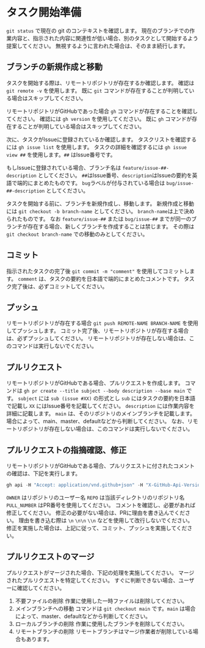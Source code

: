 # タスク開始準備

`git status` で現在の git のコンテキストを確認します。
現在のブランチでの作業内容と、指示された内容に関連性が低い場合、別のタスクとして開始するよう提案してください。
無視するように言われた場合は、そのまま続行します。

## ブランチの新規作成と移動

タスクを開始する際は、リモートリポジトリが存在するか確認します。
確認は `git remote -v` を使用します。
既に `git` コマンドが存在することが判明している場合はスキップしてください。

リモートリポジトリがGitHubであった場合 `gh` コマンドが存在することを確認してください。
確認には `gh version` を使用してください。
既に `gh` コマンドが存在することが判明している場合はスキップしてください。

次に、タスクがIssueに登録されているか確認します。
タスクリストを確認するには `gh issue list` を使用します。
タスクの詳細を確認するには `gh issue view ##` を使用します。`##` はIssue番号です。

もしIssueに登録されている場合、ブランチ名は `feature/issue-##-description` としてください。
`##`はIssue番号、`description`はIssueの要約を英語で端的にまとめたものです。
`bug`ラベルが付与されている場合は `bug/issue-##-description` としてください。

タスクを開始する前に、ブランチを新規作成し、移動します。
新規作成と移動には `git checkout -b branch-name` としてください。
`branch-name`は上で決められたものです。
なお `feature/issue-##` または `bug/issue-##` までが同一のブランチが存在する場合、新しくブランチを作成することは禁じます。
その際は `git checkout branch-name` での移動のみとしてください。

## コミット

指示されたタスクの完了後 `git commit -m "comment"` を使用してコミットします。
`comment` は、タスクの要約を日本語で端的にまとめたコメントです。
タスク完了後は、必ずコミットしてください。

## プッシュ

リモートリポジトリが存在する場合 `git push REMOTE-NAME BRANCH-NAME` を使用してプッシュします。
コミット完了後、リモートリポジトリが存在する場合は、必ずプッシュしてください。
リモートリポジトリが存在しない場合は、このコマンドは実行しないでください。

## プルリクエスト

リモートリポジトリがGitHubである場合、プルリクエストを作成します。
コマンドは `gh pr create --title subject --body description --base main` です。
`subject` には `sub (issue #XX)` の形式とし `sub` にはタスクの要約を日本語で記載し `XX` にはIssue番号を記載してください。
`description` には作業内容を詳細に記載します。
`main` は、そのリポジトリのメインブランチを記載します。場合によって、main、master、defaultなどから判断してください。
なお、リモートリポジトリが存在しない場合は、このコマンドは実行しないでください。

## プルリクエストの指摘確認、修正

リモートリポジトリがGitHubである場合、プルリクエストに付されたコメントの確認は、下記を実行します。

```powershell
gh api -H "Accept: application/vnd.github+json" -H "X-GitHub-Api-Version: 2022-11-28" /repos/OWNER/REPO/pulls/PULL_NUMBER/comments
```

`OWNER` はリポジトリのユーザー名 `REPO` は当該ディレクトリのリポジトリ名 `PULL_NUMBER` はPR番号を使用してください。
コメントを確認し、必要があれば修正してください。
修正の必要がない場合は、PRに理由を書き込んでください。
理由を書き込む際は `\n` `\n\n` `\\n` などを使用して改行しないでください。
修正を実施した場合は、上記に従って、コミット、プッシュを実施してください。

## プルリクエストのマージ

プルリクエストがマージされた場合、下記の処理を実施してください。
マージされたプルリクエストを特定してください。
すぐに判断できない場合、ユーザーに確認してください。

1. 不要ファイルの削除
   作業に使用した一時ファイルは削除してください。
2. メインブランチへの移動
   コマンドは `git checkout main` です。`main` は場合によって、master、defaultなどから判断してください。
3. ローカルブランチの削除
   作業に使用したブランチを削除してください。
4. リモートブランチの削除
   リモートブランチはマージ作業者が削除している場合もあります。
